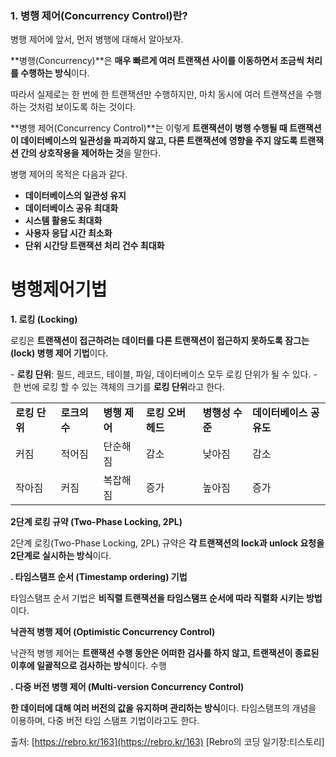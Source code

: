 ### **1. 병행 제어(Concurrency Control)란?**

병행 제어에 앞서, 먼저 병행에 대해서 알아보자. 

**병행(Concurrency)**은 **매우 빠르게 여러 트랜잭션 사이를 이동하면서 조금씩 처리를 수행하는 방식**이다. 

따라서 실제로는 한 번에 한 트랜잭션만 수행하지만, 마치 동시에 여러 트랜잭션을 수행하는 것처럼 보이도록 하는 것이다. 

**병행 제어(Concurrency Control)**는 이렇게 **트랜잭션이 병행 수행될 때 트랜잭션이 데이터베이스의 일관성을 파괴하지 않고, 다른 트랜잭션에 영향을 주지 않도록 트랜잭션 간의 상호작용을 제어하는 것**을 말한다. 

병행 제어의 목적은 다음과 같다. 

- **데이터베이스의 일관성 유지**
- **데이터베이스 공유 최대화**
- **시스템 활용도 최대화**
- **사용자 응답 시간 최소화**
- **단위 시간당 트랜잭션 처리 건수 최대화**


# 병행제어기법

**1. 로킹 (Locking)**

로킹은 **트랜잭션이 접근하려는 데이터를 다른 트랜잭션이 접근하지 못하도록 잠그는(lock) 병행 제어 기법**이다.

- **로킹 단위**: 필드, 레코드, 테이블, 파일, 데이터베이스 모두 로킹 단위가 될 수 있다.
- 한 번에 로킹 할 수 있는 객체의 크기를 **로킹 단위**라고 한다.

|                 |           |           |             |            |                |
| --------------- | --------- | --------- | ----------- | ---------- | -------------- |
| **로킹 단위  <br>** | **로크의 수** | **병행 제어** | **로킹 오버헤드** | **병행성 수준** | **데이터베이스 공유도** |
| 커짐              | 적어짐       | 단순해짐      | 감소          | 낮아짐        | 감소             |
| 작아짐             | 커짐        | 복잡해짐      | 증가          | 높아짐        | 증가             |


 **2단계 로킹 규약 (Two-Phase Locking, 2PL)**

2단계 로킹(Two-Phase Locking, 2PL) 규약은 **각 트랜잭션의 lock과 unlock 요청을 2단계로 실시하는 방식**이다.


**. 타임스탬프 순서 (Timestamp ordering) 기법**

타임스탬프 순서 기법은 **비직렬 트랜잭션을 타임스탬프 순서에 따라 직렬화 시키는 방법**이다.


**낙관적 병행 제어 (Optimistic Concurrency Control)**

낙관적 병행 제어는 **트랜잭션 수행 동안은 어떠한 검사를 하지 않고, 트랜잭션이 종료된 이후에 일괄적으로 검사하는 방식**이다. 수행


**. 다중 버전 병행 제어 (Multi-version Concurrency Control)**

**한 데이터에 대해 여러 버전의 값을 유지하며 관리하는 방식**이다. 타임스탬프의 개념을 이용하며, 다중 버전 타임 스탬프 기법이라고도 한다. 

출처: [https://rebro.kr/163](https://rebro.kr/163) [Rebro의 코딩 일기장:티스토리]


